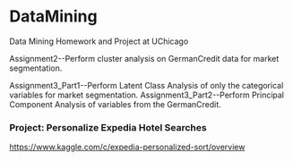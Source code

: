 # DataMining
Data Mining Homework and Project at UChicago

Assignment2--Perform cluster analysis on GermanCredit data for market segmentation.

Assignment3_Part1--Perform Latent Class Analysis of only the categorical variables for market segmentation.
Assignment3_Part2--Perform Principal Component Analysis of variables from the GermanCredit.

### Project: Personalize Expedia Hotel Searches

https://www.kaggle.com/c/expedia-personalized-sort/overview
